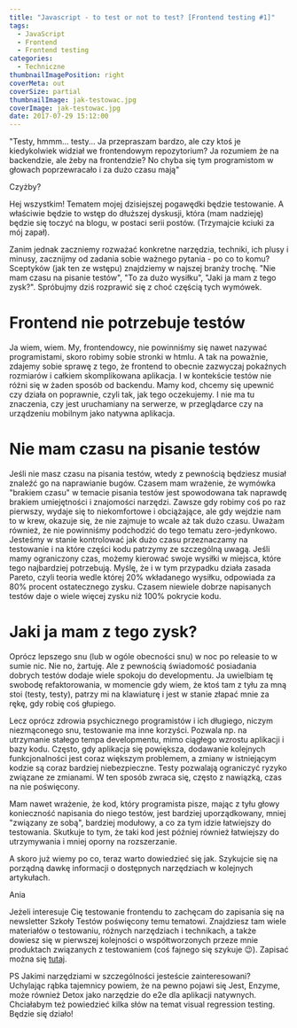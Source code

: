 ```yaml
---
title: "Javascript - to test or not to test? [Frontend testing #1]"
tags:
  - JavaScript
  - Frontend
  - Frontend testing
categories:
  - Techniczne
thumbnailImagePosition: right
coverMeta: out
coverSize: partial
thumbnailImage: jak-testowac.jpg
coverImage: jak-testowac.jpg
date: 2017-07-29 15:12:00
---
```


"Testy, hmmm... testy... Ja przepraszam bardzo, ale czy ktoś je kiedykolwiek widział we frontendowym repozytorium? Ja rozumiem że na backendzie, ale żeby na frontendzie? No chyba się tym programistom w głowach poprzewracało i za dużo czasu mają"

Czyżby?

<!--more-->

Hej wszystkim!
Tematem mojej dzisiejszej pogawędki będzie testowanie. A właściwie będzie to wstęp do dłuższej dyskusji, która (mam nadzieję) będzie się toczyć na blogu, w postaci serii postów. (Trzymajcie kciuki za mój zapał).

Zanim jednak zaczniemy rozważać konkretne narzędzia, techniki, ich plusy i minusy, zacznijmy od zadania sobie ważnego pytania - po co to komu?
Sceptyków (jak ten ze wstępu) znajdziemy w najszej branży trochę. "Nie mam czasu na pisanie testów", "To za dużo wysiłku", "Jaki ja mam z tego zysk?". Spróbujmy dziś rozprawić się z choć częścią tych wymówek.

# Frontend nie potrzebuje testów

Ja wiem, wiem. My, frontendowcy, nie powinniśmy się nawet nazywać programistami, skoro robimy sobie stronki w htmlu. A tak na poważnie, zdajemy sobie sprawę z tego, że frontend to obecnie zazwyczaj pokaźnych rozmiarów i całkiem skomplikowana aplikacja. I w kontekście testów nie różni się w żaden sposób od backendu. Mamy kod, chcemy się upewnić czy działa on poprawnie, czyli tak, jak tego oczekujemy. I nie ma tu znaczenia, czy jest uruchamiany na serwerze, w przeglądarce czy na urządzeniu mobilnym jako natywna aplikacja.

# Nie mam czasu na pisanie testów

Jeśli nie masz czasu na pisania testów, wtedy z pewnością będziesz musiał znaleźć go na naprawianie bugów.
Czasem mam wrażenie, że wymówka "brakiem czasu" w temacie pisania testów jest spowodowana tak naprawdę brakiem umiejętności i znajomości narzędzi. Zawsze gdy robimy coś po raz pierwszy, wydaje się to niekomfortowe i obciążające, ale gdy wejdzie nam to w krew, okazuje się, że nie zajmuje to wcale aż tak dużo czasu.
Uważam również, że nie powinniśmy podchodzić do tego tematu zero-jedynkowo. Jesteśmy w stanie kontrolować jak dużo czasu przeznaczamy na testowanie i na które części kodu patrzymy ze szczególną uwagą. Jeśli mamy ograniczony czas, możemy kierować swoje wysiłki w miejsca, które tego najbardziej potrzebują. Myślę, że i w tym przypadku działa zasada Pareto, czyli teoria wedle której 20% wkładanego wysiłku, odpowiada za 80% procent ostatecznego zysku. Czasem niewiele dobrze napisanych testów daje o wiele więcej zysku niż 100% pokrycie kodu.

# Jaki ja mam z tego zysk?

Oprócz lepszego snu (lub w ogóle obecności snu) w noc po releasie to w sumie nic.
Nie no, żartuję. Ale z pewnością świadomość posiadania dobrych testów dodaje wiele spokoju do developmentu. Ja uwielbiam tę swobodę refaktorowania, w momencie gdy wiem, że ktoś tam z tyłu za mną stoi (testy, testy), patrzy mi na klawiaturę i jest w stanie złapać mnie za rękę, gdy robię coś głupiego.

Lecz oprócz zdrowia psychicznego programistów i ich długiego, niczym niezmąconego snu, testowanie ma inne korzyści. Pozwala np. na utrzymanie stałego tempa developmentu, mimo ciągłego wzrostu aplikacji i bazy kodu. Często, gdy aplikacja się powiększa, dodawanie kolejnych funkcjonalności jest coraz większym problemem, a zmiany w istniejącym kodzie są coraz bardziej niebezpieczne. Testy pozwalają ograniczyć ryzyko związane ze zmianami. W ten sposób zwraca się, często z nawiązką, czas na nie poświęcony.

Mam nawet wrażenie, że kod, który programista pisze, mając z tyłu głowy konieczność napisania do niego testów, jest bardziej uporządkowany, mniej "związany ze sobą", bardziej modułowy, a co za tym idzie łatwiejszy do testowania. Skutkuje to tym, że taki kod jest później również łatwiejszy do utrzymywania i mniej oporny na rozszerzanie.

A skoro już wiemy po co, teraz warto dowiedzieć się jak. Szykujcie się na porządną dawkę informacji o dostępnych narzędziach w kolejnych artykułach.

Ania

Jeżeli interesuje Cię testowanie frontendu to zachęcam do zapisania się na newsletter Szkoły Testów poświęcony temu tematowi. Znajdziesz tam wiele materiałów o testowaniu, różnych narzędziach i technikach, a także dowiesz się w pierwszej kolejności o współtworzonych przeze mnie produktach związanych z testowaniem (coś fajnego się szykuje 😉). Zapisać można się [tutaj](https://szkolatestow.online/#frontend).

PS
Jakimi narzędziami w szczególności jesteście zainteresowani? Uchylając rąbka tajemnicy powiem, że na pewno pojawi się Jest, Enzyme, może również Detox jako narzędzie do e2e dla aplikacji natywnych. Chciałabym też powiedzieć kilka słów na temat visual regression testing. Będzie się działo!
